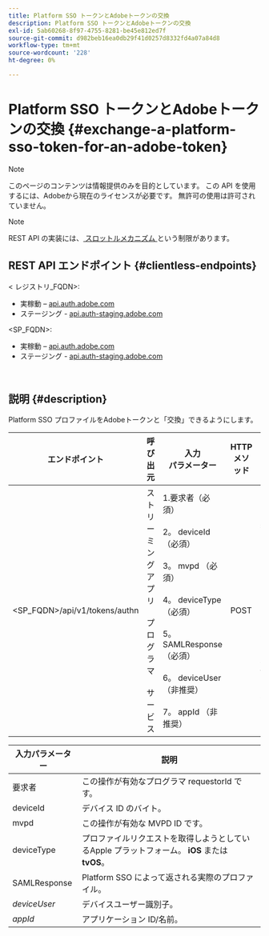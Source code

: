 ```yaml
---
title: Platform SSO トークンとAdobeトークンの交換
description: Platform SSO トークンとAdobeトークンの交換
exl-id: 5ab60268-8f97-4755-8281-be45e812ed7f
source-git-commit: d982beb16ea0db29f41d0257d8332fd4a07a84d8
workflow-type: tm+mt
source-wordcount: '228'
ht-degree: 0%

---
```


# Platform SSO トークンとAdobeトークンの交換 {#exchange-a-platform-sso-token-for-an-adobe-token}

>[!NOTE]
>
>このページのコンテンツは情報提供のみを目的としています。 この API を使用するには、Adobeから現在のライセンスが必要です。 無許可の使用は許可されていません。

>[!NOTE]
>
> REST API の実装には、[ スロットルメカニズム ](/help/authentication/integration-guide-programmers/throttling-mechanism.md) という制限があります。

## REST API エンドポイント {#clientless-endpoints}

&lt; レジストリ_FQDN>:

* 実稼動 – [api.auth.adobe.com](http://api.auth.adobe.com/)
* ステージング - [api.auth-staging.adobe.com](http://api.auth-staging.adobe.com/)

&lt;SP_FQDN>:

* 実稼動 – [api.auth.adobe.com](http://api.auth.adobe.com/)
* ステージング - [api.auth-staging.adobe.com](http://api.auth-staging.adobe.com/)

</br>

## 説明 {#description}

Platform SSO プロファイルをAdobeトークンと「交換」できるようにします。

| エンドポイント | 呼び出 </br> 元 | 入力   </br> パラメーター | HTTP </br> メソッド | 応答 | HTTP </br>Response |
| --- | --- | --- | --- | --- | --- |
| &lt;SP_FQDN>/api/v1/tokens/authn | ストリーミングアプリ </br></br> プログラマ </br></br> サービス | 1.要求者（必須） </br>    </br>2。  deviceId （必須） </br>    </br>3。  mvpd （必須） </br>    </br>4。  deviceType （必須） </br>    </br>5。  SAMLResponse （必須） </br>    </br>6。  deviceUser （非推奨） </br>    </br>7。  appId （非推奨） | POST | 正常な応答は「204 No Content」になります。これは、トークンが正常に作成され、authz フローで使用する準備が整ったことを示します。 | 204 - コンテンツなし   </br>400 – 無効なリクエスト |


| 入力パラメーター | 説明 |
| --- | --- |
| 要求者 | この操作が有効なプログラマ requestorId です。 |
| deviceId | デバイス ID のバイト。 |
| mvpd | この操作が有効な MVPD ID です。 |
| deviceType | プロファイルリクエストを取得しようとしているApple プラットフォーム。  **iOS** または **tvOS**。 |
| SAMLResponse | Platform SSO によって返される実際のプロファイル。 |
| _deviceUser_ | デバイスユーザー識別子。 |
| _appId_ | アプリケーション ID/名前。 |
